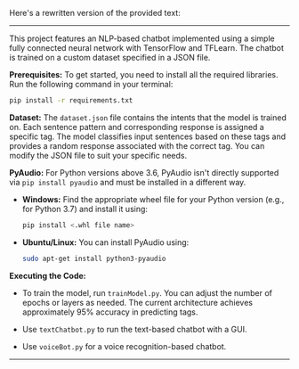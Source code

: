 Here's a rewritten version of the provided text:

---

This project features an NLP-based chatbot implemented using a simple fully connected neural network with TensorFlow and TFLearn. The chatbot is trained on a custom dataset specified in a JSON file.

**Prerequisites:**
To get started, you need to install all the required libraries. Run the following command in your terminal:
```bash
pip install -r requirements.txt
```

**Dataset:**
The `dataset.json` file contains the intents that the model is trained on. Each sentence pattern and corresponding response is assigned a specific tag. The model classifies input sentences based on these tags and provides a random response associated with the correct tag. You can modify the JSON file to suit your specific needs.

**PyAudio:**
For Python versions above 3.6, PyAudio isn't directly supported via `pip install pyaudio` and must be installed in a different way.

- **Windows:** 
  Find the appropriate wheel file for your Python version (e.g., for Python 3.7) and install it using:
  ```bash
  pip install <.whl file name>
  ```
  
- **Ubuntu/Linux:**
  You can install PyAudio using:
  ```bash
  sudo apt-get install python3-pyaudio
  ```

**Executing the Code:**
- To train the model, run `trainModel.py`. You can adjust the number of epochs or layers as needed. The current architecture achieves approximately 95% accuracy in predicting tags.
  
- Use `textChatbot.py` to run the text-based chatbot with a GUI.

- Use `voiceBot.py` for a voice recognition-based chatbot.

---  
